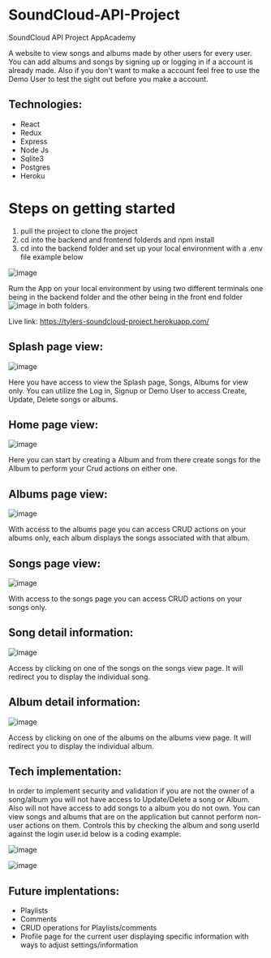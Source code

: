# SoundCloud-API-Project
SoundCloud API Project AppAcademy

A website to view songs and albums made by other users for every user.
You can add albums and songs by signing up or logging in if a account is already made.
Also if you don't want to make a account feel free to use the Demo User to test the sight out before you make a account.


## Technologies:
- React
- Redux
- Express
- Node Js
- Sqlite3
- Postgres
- Heroku

# Steps on getting started
1. pull the project to clone the project
2. cd  into the backend and frontend folderds and npm install
3. cd into the backend folder and set up your local environment with a .env file example below

![image](https://user-images.githubusercontent.com/93111660/189495259-d4260946-f6e4-4ff1-be05-ff639ff37550.png)

Rum the App on your local environment by using two different terminals one being in the backend folder and the other being in the front end folder
![image](https://user-images.githubusercontent.com/93111660/189495321-e500cf84-f4ac-496b-929d-b48971624d12.png)
in both folders.

Live link: https://tylers-soundcloud-project.herokuapp.com/

## Splash page view:

![image](https://user-images.githubusercontent.com/93111660/189492368-fb6eb000-33e4-47a8-a08b-46e93278b95a.png)

Here you have access to view the Splash page, Songs, Albums for view only. You can utilize the Log in, Signup or Demo User to access Create, Update, Delete songs or albums.


## Home page view:

![image](https://user-images.githubusercontent.com/93111660/189492458-b7f43148-3aec-4afb-84bf-9762611e0b50.png)

Here you can start by creating a Album and from there create songs for the Album to perform your Crud actions on either one.


## Albums page view:

![image](https://user-images.githubusercontent.com/93111660/189492708-3350475b-e1f4-4dfd-bb88-91e6517413fd.png)

With access to the albums page you can access CRUD actions on your albums only, each album displays the songs associated with that album.


## Songs page view:

![image](https://user-images.githubusercontent.com/93111660/189492648-3f8739ad-c891-4faa-b461-78345d3b1caa.png)

With access to the songs page you can access CRUD actions on your songs only.

## Song detail information:

![image](https://user-images.githubusercontent.com/93111660/189495399-fa60f501-c503-4bdc-b199-a3ec880a760a.png)

Access by clicking on one of the songs on the songs view page. It will redirect you to display the individual song.

## Album detail information:

![image](https://user-images.githubusercontent.com/93111660/189495423-28b831ed-49df-486f-bd10-995e73c54cf1.png)

Access by clicking on one of the albums on the albums view page. It will redirect you to display the individual album.

## Tech implementation:

In order to implement security and validation if you are not the owner of a song/album you will not have access to Update/Delete a song or Album.
Also will not have access to add songs to a album you do not own. You can view songs and albums that are on the application but cannot perform non-user actions on them. Controls this by checking the album and song userId against the login user.id below is a coding example:

![image](https://user-images.githubusercontent.com/93111660/189495605-0ed6c68a-47f4-4510-a137-0e031c45a839.png)

![image](https://user-images.githubusercontent.com/93111660/189495634-6d6ee29a-3a21-4bb1-825b-28b03f1294e7.png)


## Future implentations:
- Playlists
- Comments
- CRUD operations for Playlists/comments
- Profile page for the current user displaying specific information with ways to adjust settings/information
